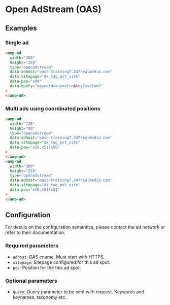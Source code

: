 <!---
Copyright 2015 The AMP HTML Authors. All Rights Reserved.

Licensed under the Apache License, Version 2.0 (the "License");
you may not use this file except in compliance with the License.
You may obtain a copy of the License at

      http://www.apache.org/licenses/LICENSE-2.0

Unless required by applicable law or agreed to in writing, software
distributed under the License is distributed on an "AS-IS" BASIS,
WITHOUT WARRANTIES OR CONDITIONS OF ANY KIND, either express or implied.
See the License for the specific language governing permissions and
limitations under the License.
-->

# Open AdStream (OAS)

## Examples

### Single ad

```html
<amp-ad
  width="300"
  height="250"
  type="openadstream"
  data-adhost="oasc-training7.247realmedia.com"
  data-sitepage="dx_tag_pvt_site"
  data-pos="x04"
  data-query="keyword=keyvalue&key2=value2"
>
</amp-ad>
```

### Multi ads using coordinated positions

```html
<amp-ad
  width="728"
  height="90"
  type="openadstream"
  data-adhost="oasc-training7.247realmedia.com"
  data-sitepage="dx_tag_pvt_site"
  data-pos="x50,x51!x50"
>
</amp-ad>
<amp-ad
  width="300"
  height="250"
  type="openadstream"
  data-adhost="oasc-training7.247realmedia.com"
  data-sitepage="dx_tag_pvt_site"
  data-pos="x50,x51!x51"
>
</amp-ad>
```

## Configuration

For details on the configuration semantics, please contact the ad network or
refer to their documentation.

### Required parameters

- `adhost`: OAS cname. Must start with HTTPS.
- `sitepage`: Sitepage configured for this ad spot.
- `pos`: Position for the this ad spot.

### Optional parameters

- `query`: Query parameter to be sent with request. Keywords and keynames,
  taxonomy etc.
